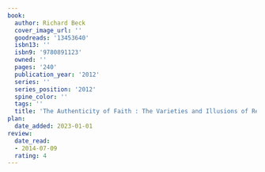 ```yaml
---
book:
  author: Richard Beck
  cover_image_url: ''
  goodreads: '13453640'
  isbn13: ''
  isbn9: '9780891123'
  owned: ''
  pages: '240'
  publication_year: '2012'
  series: ''
  series_position: '2012'
  spine_color: ''
  tags: ''
  title: 'The Authenticity of Faith : The Varieties and Illusions of Religious Experience'
plan:
  date_added: 2023-01-01
review:
  date_read:
  - 2014-07-09
  rating: 4
---
```

